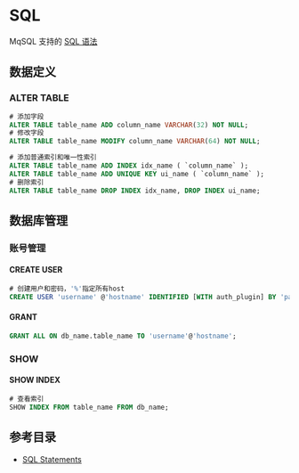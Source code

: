 # SQL

MqSQL 支持的 [SQL 语法](https://dev.mysql.com/doc/refman/8.0/en/sql-statements.html)

## 数据定义

### ALTER TABLE

```sql
# 添加字段
ALTER TABLE table_name ADD column_name VARCHAR(32) NOT NULL;
# 修改字段
ALTER TABLE table_name MODIFY column_name VARCHAR(64) NOT NULL;

# 添加普通索引和唯一性索引
ALTER TABLE table_name ADD INDEX idx_name ( `column_name` );
ALTER TABLE table_name ADD UNIQUE KEY ui_name ( `column_name` );
# 删除索引
ALTER TABLE table_name DROP INDEX idx_name, DROP INDEX ui_name;
```

## 数据库管理

### 账号管理

#### CREATE USER

```sql
# 创建用户和密码，'%'指定所有host
CREATE USER 'username' @'hostname' IDENTIFIED [WITH auth_plugin] BY 'password';
```

#### GRANT

```sql
GRANT ALL ON db_name.table_name TO 'username'@'hostname';
```

### SHOW

#### SHOW INDEX

```sql
# 查看索引
SHOW INDEX FROM table_name FROM db_name;
```

## 参考目录

- [SQL Statements](https://dev.mysql.com/doc/refman/8.0/en/sql-statements.html)
